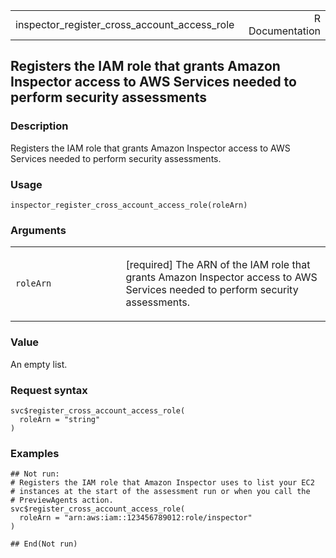 <table style="width: 100%;">
<tbody>
<tr class="odd">
<td>inspector_register_cross_account_access_role</td>
<td style="text-align: right;">R Documentation</td>
</tr>
</tbody>
</table>

## Registers the IAM role that grants Amazon Inspector access to AWS Services needed to perform security assessments

### Description

Registers the IAM role that grants Amazon Inspector access to AWS
Services needed to perform security assessments.

### Usage

    inspector_register_cross_account_access_role(roleArn)

### Arguments

<table>
<colgroup>
<col style="width: 35%" />
<col style="width: 65%" />
</colgroup>
<tbody>
<tr class="odd">
<td><code
id="inspector_register_cross_account_access_role_:_roleArn">roleArn</code></td>
<td><p>[required] The ARN of the IAM role that grants Amazon Inspector
access to AWS Services needed to perform security assessments.</p></td>
</tr>
</tbody>
</table>

### Value

An empty list.

### Request syntax

    svc$register_cross_account_access_role(
      roleArn = "string"
    )

### Examples

    ## Not run: 
    # Registers the IAM role that Amazon Inspector uses to list your EC2
    # instances at the start of the assessment run or when you call the
    # PreviewAgents action.
    svc$register_cross_account_access_role(
      roleArn = "arn:aws:iam::123456789012:role/inspector"
    )

    ## End(Not run)
